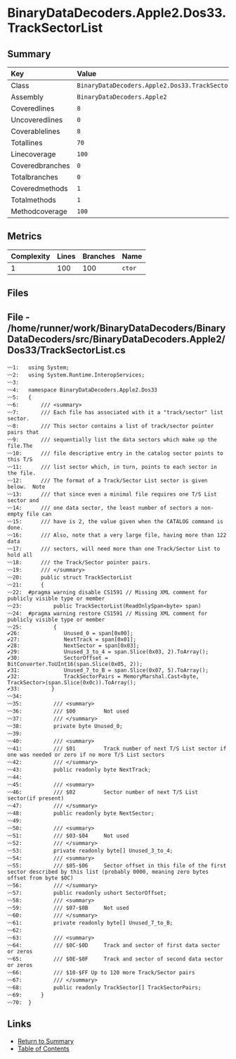 ﻿# BinaryDataDecoders.Apple2.Dos33.TrackSectorList

## Summary

| Key             | Value                                             |
| :-------------- | :------------------------------------------------ |
| Class           | `BinaryDataDecoders.Apple2.Dos33.TrackSectorList` |
| Assembly        | `BinaryDataDecoders.Apple2`                       |
| Coveredlines    | `8`                                               |
| Uncoveredlines  | `0`                                               |
| Coverablelines  | `8`                                               |
| Totallines      | `70`                                              |
| Linecoverage    | `100`                                             |
| Coveredbranches | `0`                                               |
| Totalbranches   | `0`                                               |
| Coveredmethods  | `1`                                               |
| Totalmethods    | `1`                                               |
| Methodcoverage  | `100`                                             |

## Metrics

| Complexity | Lines | Branches | Name    |
| :--------- | :---- | :------- | :------ |
| 1          | 100   | 100      | `ctor`  |

## Files

## File - /home/runner/work/BinaryDataDecoders/BinaryDataDecoders/src/BinaryDataDecoders.Apple2/Dos33/TrackSectorList.cs

```CSharp
〰1:   using System;
〰2:   using System.Runtime.InteropServices;
〰3:   
〰4:   namespace BinaryDataDecoders.Apple2.Dos33
〰5:   {
〰6:       /// <summary>
〰7:       /// Each file has associated with it a "track/sector" list sector.
〰8:       /// This sector contains a list of track/sector pointer pairs that
〰9:       /// sequentially list the data sectors which make up the file.The
〰10:      /// file descriptive entry in the catalog sector points to this T/S
〰11:      /// list sector which, in turn, points to each sector in the file.
〰12:      /// The format of a Track/Sector List sector is given below.  Note
〰13:      /// that since even a minimal file requires one T/S List sector and
〰14:      /// one data sector, the least number of sectors a non-empty file can
〰15:      /// have is 2, the value given when the CATALOG command is done.
〰16:      /// Also, note that a very large file, having more than 122 data
〰17:      /// sectors, will need more than one Track/Sector List to hold all
〰18:      /// the Track/Sector pointer pairs.
〰19:      /// </summary>
〰20:      public struct TrackSectorList
〰21:      {
〰22:  #pragma warning disable CS1591 // Missing XML comment for publicly visible type or member
〰23:          public TrackSectorList(ReadOnlySpan<byte> span)
〰24:  #pragma warning restore CS1591 // Missing XML comment for publicly visible type or member
〰25:          {
✔26:              Unused_0 = span[0x00];
✔27:              NextTrack = span[0x01];
✔28:              NextSector = span[0x03];
✔29:              Unused_3_to_4 = span.Slice(0x03, 2).ToArray();
✔30:              SectorOffset = BitConverter.ToUInt16(span.Slice(0x05, 2));
✔31:              Unused_7_to_B = span.Slice(0x07, 5).ToArray();
✔32:              TrackSectorPairs = MemoryMarshal.Cast<byte, TrackSector>(span.Slice(0x0c)).ToArray();
✔33:          }
〰34:  
〰35:          /// <summary>
〰36:          /// $00         Not used
〰37:          /// </summary>
〰38:          private byte Unused_0;
〰39:  
〰40:          /// <summary>
〰41:          /// $01         Track number of next T/S List sector if one was needed or zero if no more T/S List sectors
〰42:          /// </summary>
〰43:          public readonly byte NextTrack;
〰44:  
〰45:          /// <summary>
〰46:          /// $02         Sector number of next T/S List sector(if present)
〰47:          /// </summary>
〰48:          public readonly byte NextSector;
〰49:  
〰50:          /// <summary>
〰51:          /// $03-$04     Not used
〰52:          /// </summary>
〰53:          private readonly byte[] Unused_3_to_4;
〰54:          /// <summary>
〰55:          /// $05-$06     Sector offset in this file of the first sector described by this list (probably 0000, meaning zero bytes offset from byte $0C)
〰56:          /// </summary>
〰57:          public readonly ushort SectorOffset;
〰58:          /// <summary>
〰59:          /// $07-$0B     Not used
〰60:          /// </summary>
〰61:          private readonly byte[] Unused_7_to_B;
〰62:  
〰63:          /// <summary>
〰64:          /// $0C-$0D     Track and sector of first data sector or zeros
〰65:          /// $0E-$0F     Track and sector of second data sector or zeros
〰66:          /// $10-$FF Up to 120 more Track/Sector pairs
〰67:          /// </summary>
〰68:          public readonly TrackSector[] TrackSectorPairs;
〰69:      }
〰70:  }
```

## Links

* [Return to Summary](Summary.md)
* [Table of Contents](../TOC.md)

